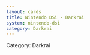 ```yaml
---
layout: cards
title: Nintendo DSi - Darkrai
system: nintendo-dsi
category: Darkrai
---
```

<div class="alert alert-secondary mb-4"><span class="i18n innerHTML-category">Category: </span><span class="i18n innerHTML-cat-Darkrai">Darkrai</span></div>
